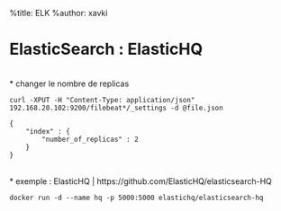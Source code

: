 %title: ELK
%author: xavki


# ElasticSearch : ElasticHQ


<br>
* changer le nombre de replicas

```
curl -XPUT -H "Content-Type: application/json" 192.168.20.102:9200/filebeat*/_settings -d @file.json
```

```
{
    "index" : {
        "number_of_replicas" : 2
    }
}
```

<br>
* exemple : ElasticHQ | https://github.com/ElasticHQ/elasticsearch-HQ

```
docker run -d --name hq -p 5000:5000 elastichq/elasticsearch-hq
```
